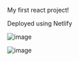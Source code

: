 My first react project!

Deployed using Netlify

![image](https://user-images.githubusercontent.com/85001440/147536528-a74fd4b1-17b1-45b1-ae4a-f23c4d284161.png)

![image](https://user-images.githubusercontent.com/85001440/147536572-8b5381ff-c355-47fc-8ac2-bcd5092a0307.png)
